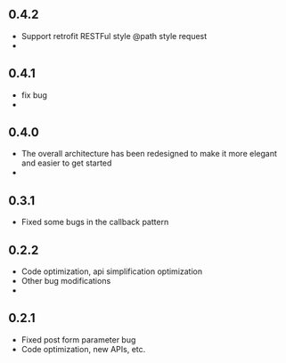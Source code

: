
## 0.4.2
- Support retrofit RESTFul style @path style request
- 
## 0.4.1
- fix bug
- 
## 0.4.0
- The overall architecture has been redesigned to make it more elegant and easier to get started
- 
## 0.3.1
- Fixed some bugs in the callback pattern


## 0.2.2
- Code optimization, api simplification optimization
- Other bug modifications
- 
## 0.2.1
- Fixed post form parameter bug
- Code optimization, new APIs, etc.
